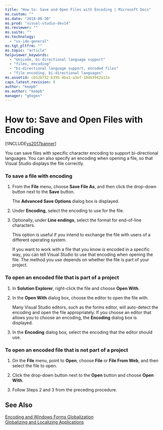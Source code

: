 ```yaml
---
title: "How to: Save and Open Files with Encoding | Microsoft Docs"
ms.custom: ""
ms.date: "2018-06-30"
ms.prod: "visual-studio-dev14"
ms.reviewer: ""
ms.suite: ""
ms.technology: 
  - "vs-ide-general"
ms.tgt_pltfrm: ""
ms.topic: "article"
helpviewer_keywords: 
  - "Unicode, bi-directional language support"
  - "files, encoding"
  - "bi-directional language support, encoded files"
  - "file encoding, bi-directional languages"
ms.assetid: cb52b732-b395-4ba1-a3ef-104b3942a12a
caps.latest.revision: 9
author: "kempb"
ms.author: "kempb"
manager: "ghogen"
---
```

# How to: Save and Open Files with Encoding
[!INCLUDE[vs2017banner](../includes/vs2017banner.md)]

You can save files with specific character encoding to support bi-directional languages. You can also specify an encoding when opening a file, so that Visual Studio displays the file correctly.  
  
### To save a file with encoding  
  
1.  From the **File** menu, choose **Save File As**, and then click the drop-down button next to the **Save** button.  
  
     The **Advanced Save Options** dialog box is displayed.  
  
2.  Under **Encoding**, select the encoding to use for the file.  
  
3.  Optionally, under **Line endings**, select the format for end-of-line characters.  
  
     This option is useful if you intend to exchange the file with users of a different operating system.  
  
     If you want to work with a file that you know is encoded in a specific way, you can tell Visual Studio to use that encoding when opening the file. The method you use depends on whether the file is part of your project.  
  
### To open an encoded file that is part of a project  
  
1.  In **Solution Explorer**, right-click the file and choose **Open With**.  
  
2.  In the **Open With** dialog box, choose the editor to open the file with.  
  
     Many Visual Studio editors, such as the forms editor, will auto-detect the encoding and open the file appropriately. If you choose an editor that allows you to choose an encoding, the **Encoding** dialog box is displayed.  
  
3.  In the **Encoding** dialog box, select the encoding that the editor should use.  
  
### To open an encoded file that is not part of a project  
  
1.  On the **File** menu, point to **Open**, choose **File** or **File From Web**, and then select the file to open.  
  
2.  Click the drop-down button next to the **Open** button and choose **Open With**.  
  
3.  Follow Steps 2 and 3 from the preceding procedure.  
  
## See Also  
 [Encoding and Windows Forms Globalization](http://msdn.microsoft.com/library/22e8965d-a712-42b3-8167-3ee346bd70f9)   
 [Globalizing and Localizing Applications](../ide/globalizing-and-localizing-applications.md)

